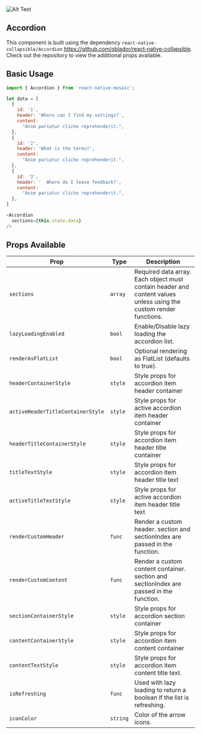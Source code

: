 ![Alt Text](https://drive.google.com/uc?export=view&id=1hHE6bR4fbHBQnYQ8jdq4ac_iKbELi4Ve)

## Accordion

This component is built using the dependency `react-native-collapsible/Accordion` https://github.com/oblador/react-native-collapsible. Check out the repository to view the additional props available.

## Basic Usage

```js
import { Accordion } from 'react-native-mosaic';

let data = [
  {
    id: '1',
    header: 'Where can I find my settings?',
    content:
      "Anim pariatur cliche reprehenderit.",
  },
  {
    id: '2',
    header: 'What is the terms?',
    content:
      "Anim pariatur cliche reprehenderit.",
  },
  {
    id: '3',
    header: '  Where do I leave feedback?',
    content:
      "Anim pariatur cliche reprehenderit.",
  },
]

<Accordion
  sections={this.state.data}
/>
```

## Props Available

| Prop                              | Type     | Description                                                                                                       |
| --------------------------------- | -------- | ----------------------------------------------------------------------------------------------------------------- |
| `sections`                        | `array`  | Required data array. Each object must contain header and content values unless using the custom render functions. |
| `lazyLoadingEnabled`              | `bool`   | Enable/Disable lazy loading the accordion list.                                                                   |
| `renderAsFlatList`                | `bool`   | Optional rendering as FlatList (defaults to true).                                                                |
| `headerContainerStyle`            | `style`  | Style props for accordion item header container                                                                   |
| `activeHeaderTitleContainerStyle` | `style`  | Style props for active accordion item header container                                                            |
| `headerTitleContainerStyle`       | `style`  | Style props for accordion item header title container                                                             |
| `titleTextStyle`                  | `style`  | Style props for accordion item header title text                                                                  |
| `activeTitleTextStyle`            | `style`  | Style props for active accordion item header title text                                                           |
| `renderCustomHeader`              | `func`   | Render a custom header. section and sectionIndex are passed in the function.                                      |
| `renderCustomContent`             | `func`   | Render a custom content container. section and sectionIndex are passed in the function.                           |
| `sectionContainerStyle`           | `style`  | Style props for accordion section container                                                                       |
| `contentContainerStyle`           | `style`  | Style props for accordion item content container                                                                  |
| `contentTextStyle`                | `style`  | Style props for accordion item content title text.                                                                |
| `isRefreshing`                    | `func`   | Used with lazy loading to return a boolean if the list is refreshing.                                             |
| `iconColor`                       | `string` | Color of the arrow icons.                                                                                         |

